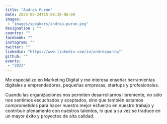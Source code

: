 ```yaml
---
title: "Andrea Purón"
date: 2023-08-24T15:08:28-06:00
images:
 - "images/speakers/andrea-puron.png"
designation : ""
country: ""
facebook: ""
instagram: ""
twitter: ""
linkedin: "https://www.linkedin.com/in/andreapuron/"
github: ""
events: 
 - "2023"
---
```


Me especializo en Marketing Digital y me interesa enseñar herramientas digitales a emprendedores, pequeñas empresas, startups y profesionales.

Cuando las organizaciones nos permiten desarrollarnos libremente, no sólo nos sentimos escuchados y aceptados, sino que también estamos comprometidos para hacer nuestro mejor esfuerzo en nuestro trabajo y contribuir plenamente con nuestros talentos, lo que a su vez se traduce en un mayor éxito y proyectos de alta calidad.